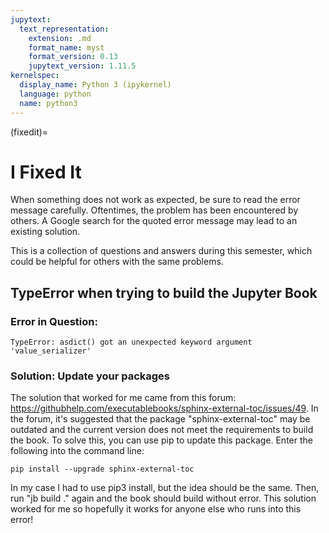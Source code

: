 ```yaml
---
jupytext:
  text_representation:
    extension: .md
    format_name: myst
    format_version: 0.13
    jupytext_version: 1.11.5
kernelspec:
  display_name: Python 3 (ipykernel)
  language: python
  name: python3
---
```


(fixedit)=

# I Fixed It

When something does not work as expected, be sure to read the error
message carefully. Oftentimes, the problem has been encountered by
others. A Google search for the quoted error message may lead to an
existing solution.


This is a collection of questions and answers during this semester,
which could be helpful for others with the same problems.

## TypeError when trying to build the Jupyter Book

### Error in Question:

    TypeError: asdict() got an unexpected keyword argument 'value_serializer'

### Solution: Update your packages
The solution that worked for me came from this forum: https://githubhelp.com/executablebooks/sphinx-external-toc/issues/49. In the forum, it's suggested that the package "sphinx-external-toc" may be outdated and the current version does not meet the requirements to build the book.
To solve this, you can use pip to update this package. Enter the following into the command line:

    pip install --upgrade sphinx-external-toc


In my case I had to use pip3 install, but the idea should be the same. Then, run "jb build ." again and the book should build without error. This solution worked for me so hopefully it works for anyone else who runs into this error!

```{code-cell} ipython3

```
